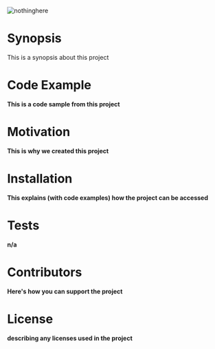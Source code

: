 ![nothinghere](https://raw.github.com/jstep84/group_project/app/assets/images/essential_logo.psd?raw=true)

<h1>Synopsis</h1>
<p>This is a synopsis about this project</p><b>

<h1>Code Example</h1>
<p>This is a code sample from this project</p><b>

<h1>Motivation</h1>
<p>This is why we created this project</p><b>

<h1>Installation</h1>
<p>This explains (with code examples) how the project can be accessed</p><b>

<h1>Tests</h1>
<p>n/a</p><b>

<h1>Contributors</h1>
<p>Here's how you can support the project</p><b>

<h1>License</h1>
<p>describing any licenses used in the project</p>


<!-- https://photos-1.dropbox.com/t/2/AACn5ZALqK_hwXq70VdAcYiGF4sey3oOCTUWNRtKhMcG5w/12/384184539/png/32x32/1/_/1/2/essential_logo.psd/EIK7pIcDGPoPIAEoAQ/R846ReTZ98Aj9xT5vh34Ssdz2g9I8TEhPqbwFF2v8Ew?size_mode=5 -->